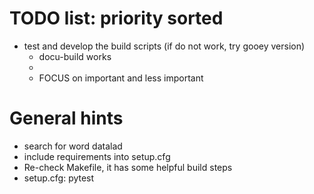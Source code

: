 # TODO list: priority sorted
- test and develop the build scripts (if do not work, try gooey version)
  - docu-build works
  -
  - FOCUS on important and less important

# General hints
- search for word datalad
- include requirements into setup.cfg
- Re-check Makefile, it has some helpful build steps
- setup.cfg: pytest

